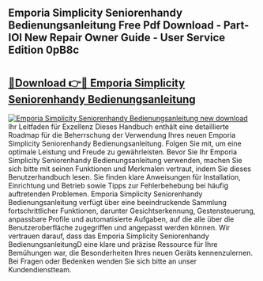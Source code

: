 ## Emporia Simplicity Seniorenhandy Bedienungsanleitung Free Pdf Download - Part-IOl New Repair Owner Guide - User Service Edition 0pB8c

# <h2><a href="http://df19gj.blite.top/?on=Emporia+Simplicity+Seniorenhandy+Bedienungsanleitung">🔗Download 👉🔴 Emporia Simplicity Seniorenhandy Bedienungsanleitung</a></h2>

[![Emporia Simplicity Seniorenhandy Bedienungsanleitung new download](https://i.imgur.com/lujVjoI.png)](http://df19gj.blite.top/?on=Emporia+Simplicity+Seniorenhandy+Bedienungsanleitung)
Ihr Leitfaden für Exzellenz Dieses Handbuch enthält eine detaillierte Roadmap für die Beherrschung der Verwendung Ihres neuen Emporia Simplicity Seniorenhandy Bedienungsanleitung. Folgen Sie mit, um eine optimale Leistung und Freude zu gewährleisten. Bevor Sie Ihr Emporia Simplicity Seniorenhandy Bedienungsanleitung verwenden, machen Sie sich bitte mit seinen Funktionen und Merkmalen vertraut, indem Sie dieses Benutzerhandbuch lesen. Sie finden klare Anweisungen für Installation, Einrichtung und Betrieb sowie Tipps zur Fehlerbehebung bei häufig auftretenden Problemen. Emporia Simplicity Seniorenhandy Bedienungsanleitung verfügt über eine beeindruckende Sammlung fortschrittlicher Funktionen, darunter Gesichtserkennung, Gestensteuerung, anpassbare Profile und automatisierte Aufgaben, auf die alle über die Benutzeroberfläche zugegriffen und angepasst werden können. Wir vertrauen darauf, dass das Emporia Simplicity Seniorenhandy BedienungsanleitungD eine klare und präzise Ressource für Ihre Bemühungen war, die Besonderheiten Ihres neuen Geräts kennenzulernen. Bei Fragen oder Bedenken wenden Sie sich bitte an unser Kundendienstteam.
